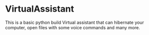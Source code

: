 # VirtualAssistant
This is a basic python build Virtual assistant that can hibernate your computer, open files with some voice commands and many more.
